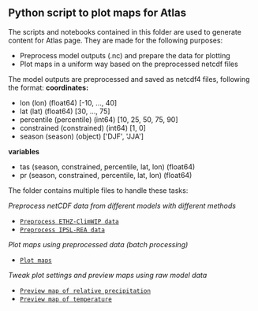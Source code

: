 ## Python script to plot maps for Atlas

The scripts and notebooks contained in this folder are used to generate content for Atlas page. They are made for the following purposes:

- Preprocess model outputs (.nc) and prepare the data for plotting
- Plot maps in a uniform way based on the preprocessed netcdf files

The model outputs are preprocessed and saved as netcdf4 files, following the format:
**coordinates:**
- lon (lon) (float64) [-10, ..., 40]
- lat (lat) (float64) [30, ..., 75]
- percentile (percentile) (int64) [10, 25, 50, 75, 90]
- constrained (constrained) (int64) [1, 0]
- season (season) (object) ['DJF', 'JJA']

**variables**
- tas (season, constrained, percentile, lat, lon) (float64)
- pr (season, constrained, percentile, lat, lon) (float64)

The folder contains multiple files to handle these tasks:

*Preprocess netCDF data from different models with different methods*
- [`Preprocess ETHZ-ClimWIP data`](cleanup_ETHZ_ClimWIP_atlas_netcdf.ipynb)
- [`Preprocess IPSL-REA data`](cleanup_IPSL_REA_atlas_netcdf_.ipynb)

*Plot maps using preprocessed data (batch processing)*
- [`Plot maps`](maps_creator_atlas_data.py)

*Tweak plot settings and preview maps using raw model data*
- [`Preview map of relative precipitation`](maps_prototype_prec.ipynb)
- [`Preview map of temperature`](maps_prototype_tas.ipynb)
